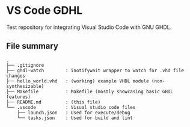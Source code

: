 VS Code GDHL
============

Test repository for integrating Visual Studio Code with GNU GHDL.

## File summary

```tree
.
├── .gitignore
├── ghdl-watch        : inotifywait wrapper to watch for .vhd file changes
├── hello_world.vhd   : (working) example VHDL module (non-synthesizable)
├── Makefile          : Makefile (mostly showcasing basic GHDL features)
├── README.md         : (this file)
└── .vscode           : Visual studio code files
    ├── launch.json   : Used for execute/debug
    └── tasks.json    : Used for build and lint
```
